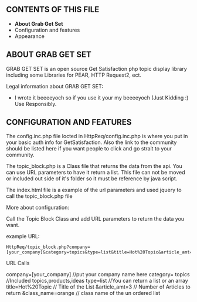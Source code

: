 
CONTENTS OF THIS FILE
---------------------

 * **About Grab Get Set**
 * Configuration and features
 * Appearance


ABOUT GRAB GET SET
------------

GRAB GET SET is an open source Get Satisfaction php topic display library including some
Libraries for PEAR, HTTP Request2, ect.


Legal information about GRAB GET SET:
 * I wrote it beeeeyoch so if you use it your my beeeeyoch (Just Kidding :) Use Responsibly. 

   

CONFIGURATION AND FEATURES
--------------------------

The config.inc.php file locted in HttpReq/config.inc.php is where you put in your basic auth
info for GetSatisfaction. Also the link to the community should be listed here if you want 
people to click and go strait to your community.

The topic_block.php is a Class file that returns the data from the api. You can use URL parameters
to have it return a list. This file can not be moved or included out side of it's folder so it must be 
reference by java script.

The index.html file is a example of the url parameters and used jquery to call the topic_block.php file 

More about configuration:

Call the Topic Block Class and add URL parameters to return the data you want.

example URL:
	
	HttpReq/topic_block.php?company=[your_company]&category=topics&type=list&title=Hot%20Topic&article_amt=3&class_name=orange


</code>

URL Calls

company=[your_company] //put your company name here
category= topics //Included topics,products,ideas
type=list  //You can return a list or an array 
title=Hot%20Topic // Title of the List
&article_amt=3 // Number of Articles to return
&class_name=orange // class name of the un ordered list








